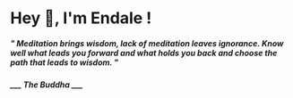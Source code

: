 <h1 title="head"> Hey 👋, I'm Endale !</h1>

**<h5><i>" Meditation brings wisdom, lack of meditation leaves ignorance. Know well what leads you forward and what holds you back and choose the path that leads to wisdom. "</i></h5>**

*<b>___ The Buddha ___</b>*
